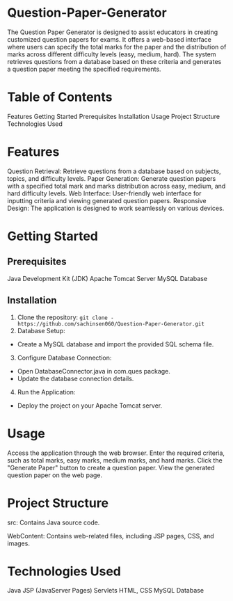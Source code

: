 # Question-Paper-Generator
The Question Paper Generator is designed to assist educators in creating customized question papers for exams. It offers a web-based interface where users can specify the total marks for the paper and the distribution of marks across different difficulty levels (easy, medium, hard). The system retrieves questions from a database based on these criteria and generates a question paper meeting the specified requirements.

# Table of Contents
Features
Getting Started
Prerequisites
Installation
Usage
Project Structure
Technologies Used

# Features
Question Retrieval: Retrieve questions from a database based on subjects, topics, and difficulty levels.
Paper Generation: Generate question papers with a specified total mark and marks distribution across easy, medium, and hard difficulty levels.
Web Interface: User-friendly web interface for inputting criteria and viewing generated question papers.
Responsive Design: The application is designed to work seamlessly on various devices.

# Getting Started
## Prerequisites
Java Development Kit (JDK)
Apache Tomcat Server
MySQL Database

## Installation

1. Clone the repository:
`git clone - https://github.com/sachinsen060/Question-Paper-Generator.git
`
2. Database Setup:
- Create a MySQL database and import the provided SQL schema file.

3. Configure Database Connection:
- Open DatabaseConnector.java in com.ques package.
- Update the database connection details.

4. Run the Application:

- Deploy the project on your Apache Tomcat server.

# Usage
Access the application through the web browser.
Enter the required criteria, such as total marks, easy marks, medium marks, and hard marks.
Click the "Generate Paper" button to create a question paper.
View the generated question paper on the web page.

# Project Structure
src: Contains Java source code.

WebContent: Contains web-related files, including JSP pages, CSS, and images.

# Technologies Used
Java
JSP (JavaServer Pages)
Servlets
HTML, CSS
MySQL Database


